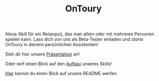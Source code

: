 ﻿---
title: OnToury
---

Alexa-Skill für ein Reisequiz, das man allein oder mit mehreren Personen spielen kann.
Lass dich von uns als Beta-Tester einladen und *starte OnToury* in deinem persönlichen Assistenten!

Sieh dir hier unsere [Präsentation](Presentation.pdf) an!

Oder wirf einen Blick auf den [Aufbau](AufbauPresi.png) unseres Skills! 

[Hier](https://github.com/sweIhm-ws2018-19/skillproject-fr-33/blob/master/README.md) kannst du einen Blick auf unsere README werfen.
